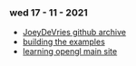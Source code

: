 ### wed 17 - 11 - 2021
* [JoeyDeVries github archive](https://github.com/JoeyDeVries/LearnOpenGL)
* [building the examples](https://github.com/JoeyDeVries/LearnOpenGL)
* [learning opengl main site](https://learnopengl.com/About)